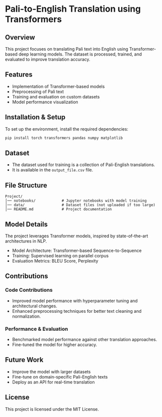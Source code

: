 # Pali-to-English Translation using Transformers

## Overview
This project focuses on translating Pali text into English using Transformer-based deep learning models. The dataset is processed, trained, and evaluated to improve translation accuracy.

## Features
- Implementation of Transformer-based models
- Preprocessing of Pali text
- Training and evaluation on custom datasets
- Model performance visualization

## Installation & Setup
To set up the environment, install the required dependencies:

```bash
pip install torch transformers pandas numpy matplotlib
```

## Dataset
- The dataset used for training is a collection of Pali-English translations.
- It is available in the `output_file.csv` file.

## File Structure
```
Project/
│── notebooks/            # Jupyter notebooks with model training
│── data/                 # Dataset files (not uploaded if too large)
│── README.md             # Project documentation
```

## Model Details
The project leverages Transformer models, inspired by state-of-the-art architectures in NLP.
- Model Architecture: Transformer-based Sequence-to-Sequence
- Training: Supervised learning on parallel corpus
- Evaluation Metrics: BLEU Score, Perplexity

## Contributions

### Code Contributions
- Improved model performance with hyperparameter tuning and architectural changes.
- Enhanced preprocessing techniques for better text cleaning and normalization.

### Performance & Evaluation
- Benchmarked model performance against other translation approaches.
- Fine-tuned the model for higher accuracy.

## Future Work
- Improve the model with larger datasets
- Fine-tune on domain-specific Pali-English texts
- Deploy as an API for real-time translation

## License
This project is licensed under the MIT License.

